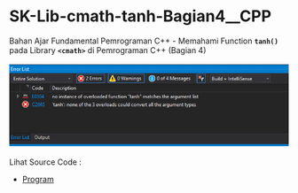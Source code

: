 # SK-Lib-cmath-tanh-Bagian4__CPP
Bahan Ajar Fundamental Pemrograman C++ - Memahami Function <code><b>tanh()</b></code> pada Library <code><b>&lt;cmath></b></code> di Pemrograman C++ (Bagian 4)<br><br>
<img src="https://github.com/RizkyKhapidsyah/SK-Lib-cmath-tanh-Bagian4__CPP/blob/master/SK-Lib-cmath-tanh-Bagian4__CPP/result/001.PNG"><br><br>
Lihat Source Code : <br>
- <a href="https://github.com/RizkyKhapidsyah/SK-Lib-cmath-tanh-Bagian4__CPP/blob/master/SK-Lib-cmath-tanh-Bagian4__CPP/Source.cpp">Program</a>
